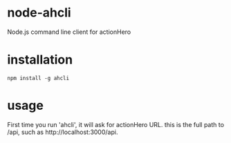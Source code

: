 node-ahcli
==========

Node.js command line client for actionHero


installation
============
```npm install -g ahcli```


usage
=====
First time you run 'ahcli', it will ask for actionHero URL. this is the full path to /api, such as http://localhost:3000/api.
